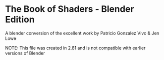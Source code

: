# The Book of Shaders - Blender Edition
A blender conversion of the excellent work by
Patricio Gonzalez Vivo & Jen Lowe

NOTE: This file was created in 2.81 and is not compatible with earlier versions of Blender
